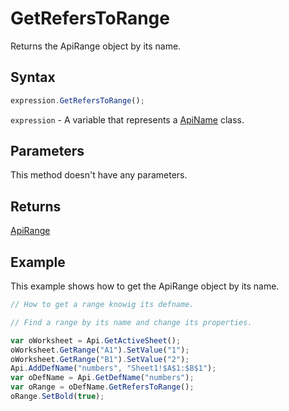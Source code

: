# GetRefersToRange

Returns the ApiRange object by its name.

## Syntax

```javascript
expression.GetRefersToRange();
```

`expression` - A variable that represents a [ApiName](../ApiName.md) class.

## Parameters

This method doesn't have any parameters.

## Returns

[ApiRange](../../ApiRange/ApiRange.md)

## Example

This example shows how to get the ApiRange object by its name.

```javascript editor-xlsx
// How to get a range knowig its defname.

// Find a range by its name and change its properties.

var oWorksheet = Api.GetActiveSheet();
oWorksheet.GetRange("A1").SetValue("1");
oWorksheet.GetRange("B1").SetValue("2");
Api.AddDefName("numbers", "Sheet1!$A$1:$B$1");
var oDefName = Api.GetDefName("numbers");
var oRange = oDefName.GetRefersToRange();
oRange.SetBold(true);
```
